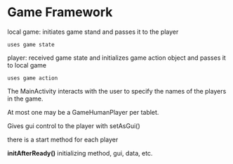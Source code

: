 # Game Framework

local game: initiates game stand and passes it to the player

	uses game state

player: received game state and initializes game action object and passes it to local game

	uses game action

The MainActivity interacts with the user to specify the names of the players in the game.

At most one may be a GameHumanPlayer per tablet.

Gives gui control to the player with setAsGui()

there is a start method for each player

**initAfterReady()** initializing method, gui, data, etc.

